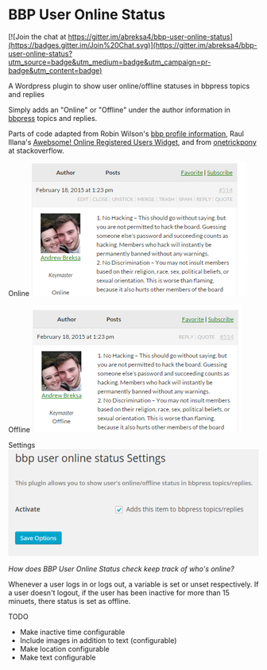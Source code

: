 # BBP User Online Status

[![Join the chat at https://gitter.im/abreksa4/bbp-user-online-status](https://badges.gitter.im/Join%20Chat.svg)](https://gitter.im/abreksa4/bbp-user-online-status?utm_source=badge&utm_medium=badge&utm_campaign=pr-badge&utm_content=badge)

A Wordpress plugin to show user online/offline statuses in bbpress topics and replies

Simply adds an "Online" or "Offline" under the author information in [bbpress](https://bbpress.org/) topics and replies.

Parts of code adapted from Robin Wilson's [bbp profile information](https://wordpress.org/plugins/bbp-profile-information/), Raul Illana's [Awebsome! Online Registered Users Widget](https://wordpress.org/plugins/awebsome-online-registered-users-widget/), and from [onetrickpony](http://wordpress.stackexchange.com/questions/34429/how-to-check-if-a-user-not-current-user-is-logged-in) at stackoverflow.

Online
![](https://github.com/abreksa4/bbp-user-online-status/blob/master/assets/screenshot-1.PNG?raw=true)

Offline
![](https://github.com/abreksa4/bbp-user-online-status/blob/master/assets/screenshot-2.PNG?raw=true)

Settings
![](https://github.com/abreksa4/bbp-user-online-status/blob/master/assets/screenshot-3.PNG?raw=true)

*How does BBP User Online Status check keep track of who's online?*

Whenever a user logs in or logs out, a variable is set or unset respectively. If a user doesn't logout, 
if the user has been inactive for more than 15 minuets, there status is set as offline. 

TODO

* Make inactive time configurable
* Include images in addition to text (configurable)
* Make location configurable
* Make text configurable
